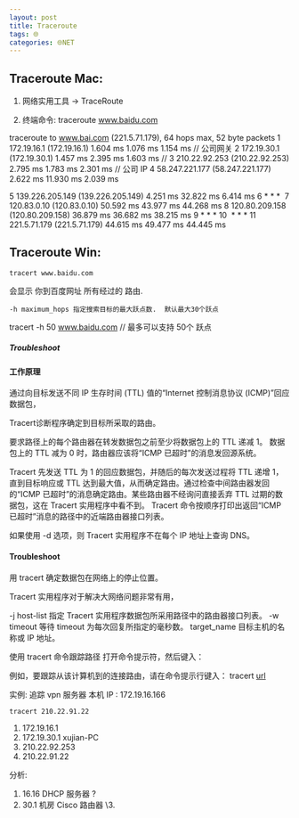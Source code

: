 ```yaml
---
layout: post
title: Traceroute
tags: 🌐
categories: 🌐NET
---
```


## Traceroute Mac:
1. 网络实用工具 → TraceRoute

2. 终端命令: 
	traceroute www.baidu.com

traceroute to www.bai.com (221.5.71.179), 64 hops max, 52 byte packets
 1  172.19.16.1 (172.19.16.1)  1.604 ms  1.076 ms  1.154 ms
// 公司网关
 2  172.19.30.1 (172.19.30.1)  1.457 ms  2.395 ms  1.603 ms
// 
 3  210.22.92.253 (210.22.92.253)  2.795 ms  1.783 ms  2.301 ms
// 公司 IP 
 4  58.247.221.177 (58.247.221.177)  2.622 ms  11.930 ms  2.039 ms

 5  139.226.205.149 (139.226.205.149)  4.251 ms  32.822 ms  6.414 ms
 6  * * \*  7  120.83.0.10 (120.83.0.10)  50.592 ms  43.977 ms  44.268 ms
 8  120.80.209.158 (120.80.209.158)  36.879 ms  36.682 ms  38.215 ms
 9  * * * 10  * \* \* 11  221.5.71.179 (221.5.71.179)  44.615 ms  49.477 ms  44.445 ms






## Traceroute Win:

	tracert www.baidu.com
会显示 你到百度网址  所有经过的 路由. 

	-h maximum_hops 指定搜索目标的最大跃点数.  默认最大30个跃点
tracert -h 50 www.baidu.com
// 最多可以支持 50个 跃点

##### Troubleshoot


#### 工作原理
通过向目标发送不同 IP 生存时间 (TTL) 值的“Internet 控制消息协议 (ICMP)”回应数据包，

Tracert诊断程序确定到目标所采取的路由。

要求路径上的每个路由器在转发数据包之前至少将数据包上的 TTL 递减 1。
数据包上的 TTL 减为 0 时，路由器应该将“ICMP 已超时”的消息发回源系统。

Tracert 先发送 TTL 为 1 的回应数据包，并随后的每次发送过程将 TTL 递增 1，直到目标响应或 TTL 达到最大值，从而确定路由。通过检查中间路由器发回的“ICMP 已超时”的消息确定路由。某些路由器不经询问直接丢弃 TTL 过期的数据包，这在 Tracert 实用程序中看不到。
Tracert 命令按顺序打印出返回“ICMP 已超时”消息的路径中的近端路由器接口列表。

如果使用 -d 选项，则 Tracert 实用程序不在每个 IP 地址上查询 DNS。







#### Troubleshoot

用 tracert 确定数据包在网络上的停止位置。

Tracert 实用程序对于解决大网络问题非常有用，

-j host-list 指定 Tracert 实用程序数据包所采用路径中的路由器接口列表。
-w timeout 等待 timeout 为每次回复所指定的毫秒数。
target\_name 目标主机的名称或 IP 地址。

使用 tracert 命令跟踪路径
打开命令提示符，然后键入：

例如，要跟踪从该计算机到的连接路由，请在命令提示行键入：
tracert [url]()





实例:  追踪 vpn 服务器
本机 IP : 172.19.16.166

	tracert 210.22.91.22
1. 172.19.16.1
2. 172.19.30.1 xujian-PC
3. 210.22.92.253
4. 210.22.91.22

分析: 
1. 16.16 DHCP 服务器 ?
2. 30.1 机房 Cisco 路由器
\3. 







